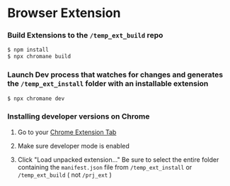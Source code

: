 # Browser Extension

### Build Extensions to the `/temp_ext_build` repo

```bash
$ npm install
$ npx chromane build
```

### Launch Dev process that watches for changes and generates the `/temp_ext_install` folder with an installable extension

```bash
$ npx chromane dev
```

### Installing developer versions on Chrome

1. Go to your [Chrome Extension Tab](chrome://extensions/)

2. Make sure developer mode is enabled

3. Click "Load unpacked extension..." Be sure to select the entire folder containing the `manifest.json` file from `/temp_ext_install` or `/temp_ext_build` ( not `/prj_ext` )